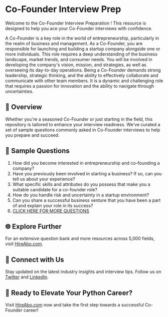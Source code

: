 # Co-Founder Interview Prep

Welcome to the Co-Founder Interview Preparation ! This resource is designed to help you ace your Co-Founder interviews with confidence.

A Co-Founder is a key role in the world of entrepreneurship, particularly in the realm of business and management. As a Co-Founder, you are responsible for launching and building a startup company alongside one or more individuals. This role requires a deep understanding of the business landscape, market trends, and consumer needs. You will be involved in developing the company's vision, mission, and strategies, as well as overseeing its day-to-day operations. Being a Co-Founder demands strong leadership, strategic thinking, and the ability to effectively collaborate and communicate with other team members. It is a dynamic and challenging role that requires a passion for innovation and the ability to navigate through uncertainties.

## 🚀 Overview

Whether you're a seasoned Co-Founder or just starting in the field, this repository is tailored to enhance your interview readiness. We've curated a set of sample questions commonly asked in Co-Founder interviews to help you prepare and succeed.

## 📝 Sample Questions

1. How did you become interested in entrepreneurship and co-founding a company?
2. Have you previously been involved in starting a business? If so, can you tell us about your experience?
3. What specific skills and attributes do you possess that make you a suitable candidate for a co-founder role?
4. How do you handle risk and uncertainty in a startup environment?
5. Can you share a successful business venture that you have been a part of and explain your role in its success?
6. [CLICK HERE FOR MORE QUESTIONS](https://hireabo.com/job/1_4_7/CoFounder)

## 🌐 Explore Further

For an extensive question bank and more resources across 5,000 fields, visit [HireAbo.com](https://www.hireabo.com).

## 📱 Connect with Us

Stay updated on the latest industry insights and interview tips. Follow us on [Twitter](https://twitter.com/hireabo) and [LinkedIn](https://www.linkedin.com/in/hire-abo-3609972a8/).

## 🚀 Ready to Elevate Your Python Career?

Visit [HireAbo.com](https://www.hireabo.com) now and take the first step towards a successful Co-Founder career!